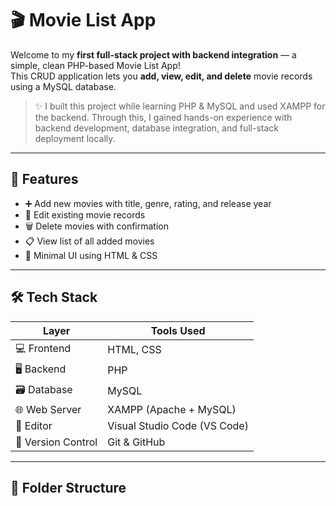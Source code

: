 # 🎬 Movie List App

Welcome to my **first full-stack project with backend integration** — a simple, clean PHP-based Movie List App!  
This CRUD application lets you **add, view, edit, and delete** movie records using a MySQL database.

> ✨ I built this project while learning PHP & MySQL and used XAMPP for the backend. Through this, I gained hands-on experience with backend development, database integration, and full-stack deployment locally.

---

## 🚀 Features

- ➕ Add new movies with title, genre, rating, and release year
- 📝 Edit existing movie records
- 🗑️ Delete movies with confirmation
- 📋 View list of all added movies
- 🎨 Minimal UI using HTML & CSS

---

## 🛠️ Tech Stack

| Layer        | Tools Used                       |
|--------------|----------------------------------|
| 💻 Frontend   | HTML, CSS                        |
| 🖥 Backend     | PHP                              |
| 🗃️ Database   | MySQL                            |
| 🌐 Web Server | XAMPP (Apache + MySQL)           |
| 🧠 Editor     | Visual Studio Code (VS Code)     |
| 🔁 Version Control | Git & GitHub               |

---

## 📂 Folder Structure

